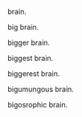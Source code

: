brain.

big brain.

bigger brain.

biggest brain.

biggerest brain.

bigumungous brain.

bigosrophic brain.